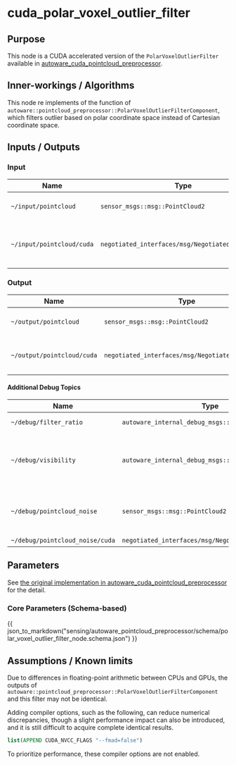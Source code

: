 # cuda_polar_voxel_outlier_filter

## Purpose

This node is a CUDA accelerated version of the `PolarVoxelOutlierFilter` available in [autoware_cuda_pointcloud_preprocessor](../../autoware_pointcloud_preprocessor).

## Inner-workings / Algorithms

This node re implements of the function of `autoware::pointcloud_preprocessor::PolarVoxelOutlierFilterComponent`, which filters outlier based on polar coordinate space instead of Cartesian coordinate space.

## Inputs / Outputs

### Input

| Name                      | Type                                             | Description                               |
| ------------------------- | ------------------------------------------------ | ----------------------------------------- |
| `~/input/pointcloud`      | `sensor_msgs::msg::PointCloud2`                  | Input pointcloud's topic.                 |
| `~/input/pointcloud/cuda` | `negotiated_interfaces/msg/NegotiatedTopicsInfo` | Input pointcloud's type negotiation topic |

### Output

| Name                       | Type                                             | Description                              |
| -------------------------- | ------------------------------------------------ | ---------------------------------------- |
| `~/output/pointcloud`      | `sensor_msgs::msg::PointCloud2`                  | Processed pointcloud's topic             |
| `~/output/pointcloud/cuda` | `negotiated_interfaces/msg/NegotiatedTopicsInfo` | Processed pointcloud's negotiation topic |

#### Additional Debug Topics

| Name                            | Type                                                | Description                                                                    |
| ------------------------------- | --------------------------------------------------- | ------------------------------------------------------------------------------ |
| `~/debug/filter_ratio`          | `autoware_internal_debug_msgs::msg::Float32Stamped` | Ratio of output to input points                                                |
| `~/debug/visibility`            | `autoware_internal_debug_msgs::msg::Float32Stamped` | Ratio of voxels passing secondary return threshold test (PointXYZIRCAEDT only) |
| `~/debug/pointcloud_noise`      | `sensor_msgs::msg::PointCloud2`                     | Processed pointcloud's topic which is categorized as outlier                   |
| `~/debug/pointcloud_noise/cuda` | `negotiated_interfaces/msg/NegotiatedTopicsInfo`    | Negotiation topic                                                              |

## Parameters

See [the original implementation in autoware_cuda_pointcloud_preprocessor](../../autoware_pointcloud_preprocessor/docs/polar-voxel-outlier-filter.md) for the detail.

### Core Parameters (Schema-based)

{{ json_to_markdown("sensing/autoware_pointcloud_preprocessor/schema/polar_voxel_outlier_filter_node.schema.json") }}

## Assumptions / Known limits

Due to differences in floating-point arithmetic between CPUs and GPUs, the outputs of `autoware::pointcloud_preprocessor::PolarVoxelOutlierFilterComponent` and this filter may not be identical.

Adding compiler options, such as the following, can reduce numerical discrepancies, though a slight performance impact can also be introduced, and it is still difficult to acquire complete identical results.

```CMake
list(APPEND CUDA_NVCC_FLAGS "--fmad=false")
```

To prioritize performance, these compiler options are not enabled.
